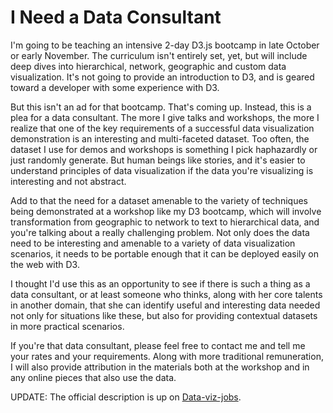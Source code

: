 # I Need a Data Consultant

I'm going to be teaching an intensive 2-day D3.js bootcamp in late October or early November. The curriculum isn't entirely set, yet, but will include deep dives into hierarchical, network, geographic and custom data visualization. It's not going to provide an introduction to D3, and is geared toward a developer with some experience with D3.

But this isn't an ad for that bootcamp. That's coming up. Instead, this is a plea for a data consultant. The more I give talks and workshops, the more I realize that one of the key requirements of a successful data visualization demonstration is an interesting and multi-faceted dataset. Too often, the dataset I use for demos and workshops is something I pick haphazardly or just randomly generate. But human beings like stories, and it's easier to understand principles of data visualization if the data you're visualizing is interesting and not abstract.

Add to that the need for a dataset amenable to the variety of techniques being demonstrated at a workshop like my D3 bootcamp, which will involve transformation from geographic to network to text to hierarchical data, and you're talking about a really challenging problem. Not only does the data need to be interesting and amenable to a variety of data visualization scenarios, it needs to be portable enough that it can be deployed easily on the web with D3.

I thought I'd use this as an opportunity to see if there is such a thing as a data consultant, or at least someone who thinks, along with her core talents in another domain, that she can identify useful and interesting data needed not only for situations like these, but also for providing contextual datasets in more practical scenarios.

If you're that data consultant, please feel free to contact me and tell me your rates and your requirements. Along with more traditional remuneration, I will also provide attribution in the materials both at the workshop and in any online pieces that also use the data.

UPDATE: The official description is up on [Data-viz-jobs](https://groups.google.com/forum/#!topic/data-vis-jobs/490fOyQ6QVk).